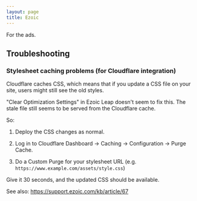 ```yaml
---
layout: page
title: Ezoic
---
```


For the ads.

## Troubleshooting

### Stylesheet caching problems (for Cloudflare integration)

Cloudflare caches CSS, which means that if you update a CSS file on your site, users might still see the old styles.

"Clear Optimization Settings" in Ezoic Leap doesn't seem to fix this. The stale file still seems to be served from the Cloudflare cache.

So:

1.  Deploy the CSS changes as normal.

1.  Log in to Cloudflare Dashboard &rarr; Caching &rarr; Configuration &rarr; Purge Cache.

1.  Do a Custom Purge for your stylesheet URL (e.g. `https://www.example.com/assets/style.css`)

Give it 30 seconds, and the updated CSS should be available.

See also: <https://support.ezoic.com/kb/article/67>
